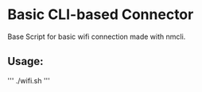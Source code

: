 # Basic CLI-based Connector
Base Script for basic wifi connection made with nmcli.

## Usage: 
'''
./wifi.sh
'''
